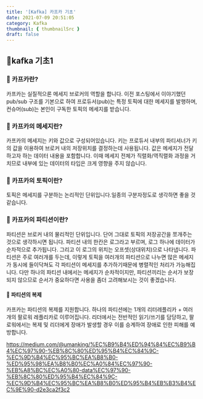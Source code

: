 ```yaml
---
title: '[Kafka] 카프카 기초'
date: 2021-07-09 20:51:05
category: Kafka
thumbnail: { thumbnailSrc }
draft: false
---
```



## 🌟kafka 기초1

### 🎯 카프카란?
카프카는 실질적으론 메세지 브로커의 역할을 합니다. 이전 포스팅에서 이야기했던 pub/sub 구조를 기본으로 하여 프로듀서(pub)는 특정 토픽에 대한 메세지를 발행하며, 컨슈머(sub)는 본인이 구독한 토픽의 메세지를 받습니다.

### 🎯 카프카의 메세지란? 
카프카의 메세지는 키와 값으로 구성되어있습니다.
키는 프로듀서 내부의 파티셔너가 키의 값을 이용하여 브로커 내의 저장위치를 결정하는데 사용됩니다. 값은 메세지가 전달하고자 하는 데이터 내용을 포함합니다.
이때 메세지 전체가 직렬화/역직렬화 과정을 거치므로 내부에 있는 데이터의 타입은 크게 영향을 주지 않습니다.

### 🎯 카프카의 토픽이란?
토픽은 메세지를 구분하는 논리적인 단위입니다.일종의 구분자정도로 생각하면 좋을 것 같습니다.

### 🎯 카프카의 파티션이란?
파티션은 브로커 내의 물리적인 단위입니다.
단어 그대로 토픽의 저장공간을 쪼개주는 것으로 생각하시면 됩니다.
파티션 내의 한칸은 로그라고 부르며, 로그 하나에 데이터가 순차적으로 추가됩니다. 그리고 이 로그의 위치는 오프셋(상대위치)으로 나타냅니다.
파티션은 주로 여러개를 두는데, 이렇게 토픽을 여러개의 파티션으로 나누면
많은 메세지가 동시에 들이닥쳐도 각 파티션이 메세지를 추가하기때문에 병렬적인 처리가 가능해집니다. 다만 하나의 파티션 내에서는 메세지가 순차적이지만, 파티션끼리는 순서가 보장되지 않으므로 순서가 중요하다면 사용을 좀더 고려해보시는 것이 좋겠습니다.

#### 🎯 파티션의 복제
카프카는 파티션의 복제를 지원합니다.
하나의 파티션에는 1개의 리터레플리카 + 여러개의 팔로워 레플리카로 이루어집니다. 리더에서는 전반적인 읽기/쓰기를 담당하고, 팔로워에서는 복제 및 리더에게 장애가 발생할 경우 이를 승계하여 장애로 인한 피해를 예방합니다.

https://medium.com/@umanking/%EC%B9%B4%ED%94%84%EC%B9%B4%EC%97%90-%EB%8C%80%ED%95%B4%EC%84%9C-%EC%9D%B4%EC%95%BC%EA%B8%B0-%ED%95%98%EA%B8%B0%EC%A0%84%EC%97%90-%EB%A8%BC%EC%A0%80-data%EC%97%90-%EB%8C%80%ED%95%B4%EC%84%9C-%EC%9D%B4%EC%95%BC%EA%B8%B0%ED%95%B4%EB%B3%B4%EC%9E%90-d2e3ca2f3c2